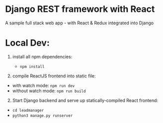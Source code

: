 # Django REST framework with React

A sample full stack web app - with React & Redux integrated into Django


# Local Dev:
1. install all npm dependencies:    
   - `npm install`

2. compile ReactJS frontend into static file:     
  - with watch mode: `npm run dev`
  - without watch mode: `npm run build`

2. Start Django backend and serve up statically-compiled React frontend:    
  - `cd leadmanager`
  - `python3 manage.py runserver`

